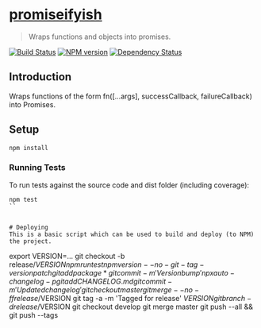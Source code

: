 # [promiseifyish](https://github.com/hal313/promisifyish)

> Wraps functions and objects into promises.

[![Build Status](http://img.shields.io/travis/hal313/promisifyish/master.svg?style=flat-square)](https://travis-ci.org/hal313/promisifyish)
[![NPM version](http://img.shields.io/npm/v/promisifyish.svg?style=flat-square)](https://www.npmjs.com/package/promisifyish)
[![Dependency Status](http://img.shields.io/david/hal313/promisifyish.svg?style=flat-square)](https://david-dm.org/hal313/promisifyish)

## Introduction
Wraps functions of the form fn([...args], successCallback, failureCallback) into Promises.

## Setup
```
npm install
```

### Running Tests
To run tests against the source code and dist folder (including coverage):
```
npm test
``


# Deploying
This is a basic script which can be used to build and deploy (to NPM) the project.

```
export VERSION=...
git checkout -b release/$VERSION
npm run test
npm version --no-git-tag-version patch
git add package*
git commit -m 'Version bump'
npx auto-changelog -p
git add CHANGELOG.md
git commit -m 'Updated changelog'
git checkout master
git merge --no-ff release/$VERSION
git tag -a -m 'Tagged for release' $VERSION
git branch -d release/$VERSION
git checkout develop
git merge master
git push --all && git push --tags
```
